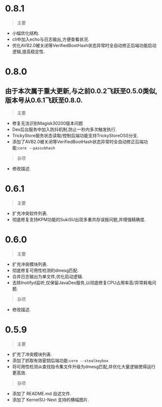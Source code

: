 # 0.8.1
> 主要
- 小幅优化结构.
- cli中加入echo与日志输出,方便查看状况.
- 优化AVB2.0被关闭等VerifiedBootHash状态异常时全自动修正后端功能启动逻辑,提高稳定性.

# 0.8.0
## 由于本次属于重大更新,与之前0.0.2飞跃至0.5.0类似,版本号从0.6.1飞跃至0.8.0.
> 主要
- 修复无法识别Magisk30200版本问题
- Dex后台服务中加入防抖机制,防止一秒内多次触发执行.
- TrickyStore服务状态读取/控制后端功能支持TrickyStoreOSS分支.
- 添加了AVB2.0被关闭等VerifiedBootHash状态异常时全自动修正后端功能:`core --passvbhash`

> 杂项
- 修改描述.

# 0.6.1
> 主要
- 扩充冲突软件列表.
- 彻底修复支持KPM功能的SukiSU出现多重共存误报问题,并增强精确度.

# 0.6.0

> 主要
- 扩充冲突模块列表.
- 彻底修复可用性检测的dmesg匹配.
- 合并日志输出为单文件,优化启动逻辑.
- 去除Inotifyd监听,仅保留JavaDex服务,以彻底修复CPU占用率高/异常耗电问题.

> 杂项
- 修改描述.

# 0.5.9

> 主要
- 扩充了冲突模块列表.
- 添加了抓取有效密钥后端功能:`core --stealkeybox`
- 将可用性检测从查找指令集文件升级为dmesg匹配,并优化大量逻辑使得运行更高效.

> 杂项
- 添加了 README.md 自述文件.
- 添加了 KernelSU-Next 支持的横幅图片.
